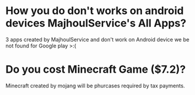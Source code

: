 # How you do don't works on android devices MajhoulService's All Apps?
3 apps created by MajhoulService and don't work on Android device we be not found for Google play >:(
# Do you cost Minecraft Game ($7.2)?
Minecraft created by mojang will be phurcases required by tax payments.
